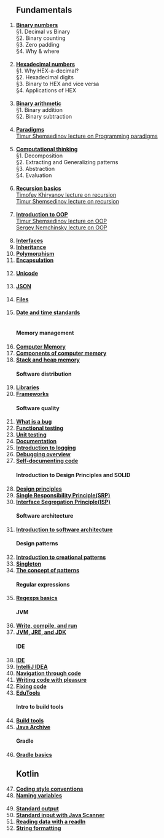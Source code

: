 <ol>
<h2>Fundamentals</h2>
<li><b><a href="https://hyperskill.org/learn/step/5544">Binary numbers</a></b></li>
§1. Decimal vs Binary</br>
§2. Binary counting</br>
§3. Zero padding</br>
§4. Why & where</br></br>

<li><b><a href="https://hyperskill.org/learn/step/8788">Hexadecimal numbers</a></b></li>
§1. Why HEX-a-decimal?</br>
§2. Hexadecimal digits</br>
§3. Binary to HEX and vice versa</br>
§4. Applications of HEX</br></br>

<li><b><a href="https://hyperskill.org/learn/step/19917">Binary arithmetic</a></b></li>
§1. Binary addition</br>
§2. Binary subtraction</br></br>

<li><b><a href="https://hyperskill.org/learn/step/15860">Paradigms</a></b></li>
<a href="https://www.youtube.com/watch?v=Yk1sxLVHfjs">Timur Shemsedinov lecture on Programming paradigms</a></br></br>

<li><b><a href="https://hyperskill.org/learn/step/8745">Сomputational thinking</a></b></li>
§1. Decomposition</br>
§2. Extracting and Generalizing patterns</br>
§3. Abstraction</br>
§4. Evaluation</br></br>

<li><b><a href="https://hyperskill.org/learn/step/5984">Recursion basics</a></b></li>
<a href="https://www.youtube.com/watch?v=NOaSY5pJmyc">Timofey Khiryanov lecture on recursion</a></br>
<a href="https://www.youtube.com/watch?v=W2skCjIgVKE">Timur Shemsedinov lecture on recursion</a></br></br>

<li><b><a href="https://hyperskill.org/learn/step/3614">Introduction to OOP</a></b></li>
<a href="https://www.youtube.com/watch?v=r4ReQlVtfgQ&list=PLHhi8ymDMrQZ5bHGEftKvqdScBhtMUGke">Timur Shemsedinov lecture on OOP</a></br>
<a href="https://www.youtube.com/watch?v=9GdtWiovvIQ">Sergey Nemchinsky lecture on OOP</a></br></br>

<li><b><a href="https://hyperskill.org/learn/step/9640">Interfaces</a></b></li>
<li><b><a href="https://hyperskill.org/learn/step/9844">Inheritance</a></b></li>
<li><b><a href="https://hyperskill.org/learn/step/10027">Polymorphism</a></b></li>
<li><b><a href="https://hyperskill.org/learn/step/8519">Encapsulation</a></b></li></br>

<li><b><a href="https://hyperskill.org/learn/step/7899">Unicode</a></b></li></br>
<li><b><a href="https://hyperskill.org/learn/step/6854">JSON</a></b></li></br>
<li><b><a href="https://hyperskill.org/learn/step/13025">Files</a></b></li></br>
<li><b><a href="https://hyperskill.org/learn/step/19467">Date and time standards</a></b></li></br>

<h4>Memory management</h4>
<li><b><a href="https://hyperskill.org/learn/step/18003">Computer Memory</a></b></li>
<li><b><a href="https://hyperskill.org/learn/step/18049">Components of computer memory</a></b></li>
<li><b><a href="https://hyperskill.org/learn/step/21577">Stack and heap memory</a></b></li>

<h4>Software distribution</h4>
<li><b><a href="https://hyperskill.org/learn/step/8504">Libraries</a></b></li>
<li><b><a href="https://hyperskill.org/learn/step/6701">Frameworks</a></b></li>

<h4>Software quality</h4>
<li><b><a href="https://hyperskill.org/learn/step/5504">What is a bug</a></b></li>
<li><b><a href="https://hyperskill.org/learn/step/13438">Functional testing</a></b></li>
<li><b><a href="https://hyperskill.org/learn/step/7545">Unit testing</a></b></li>
<li><b><a href="https://hyperskill.org/learn/step/12069">Documentation</a></b></li>
<li><b><a href="https://hyperskill.org/learn/step/5538">Introduction to logging</a></b></li>
<li><b><a href="https://hyperskill.org/learn/step/14368">Debugging overview</a></b></li>
<li><b><a href="https://hyperskill.org/knowledge-map/516">Self-documenting code</a></b></li>

<h4>Introduction to Design Principles and SOLID</h4>
<li><b><a href="https://hyperskill.org/learn/step/8956">Design principles</a></b></li>
<li><b><a href="https://hyperskill.org/learn/step/8963">Single Responsibility Principle(SRP)</a></b></li>
<li><b><a href="https://hyperskill.org/learn/step/10089">Interface Segregation Principle(ISP)</a></b></li>

<h4>Software architecture</h4>
<li><b><a href="https://hyperskill.org/learn/step/15368">Introduction to software architecture</a></b></li>

<h4>Design patterns</h4>
<li><b><a href="https://hyperskill.org/learn/step/16251">Introduction to creational patterns</a></b></li>
<li><b><a href="https://hyperskill.org/learn/step/16469">Singleton</a></b></li>
<li><b><a href="https://hyperskill.org/learn/step/3611">The concept of patterns</a></b></li>

<h4>Regular expressions</h4>
<li><b><a href="https://hyperskill.org/learn/step/7580">Regexps basics</a></b></li>

<h4>JVM</h4>
<li><b><a href="https://hyperskill.org/learn/step/3739">Write, compile, and run</a></b></li>
<li><b><a href="https://hyperskill.org/learn/step/3499">JVM, JRE, and JDK</a></b></li>

<h4>IDE</h4>
<li><b><a href="https://hyperskill.org/learn/step/10996">IDE</a></b></li>
<li><b><a href="https://hyperskill.org/learn/step/5819">IntelliJ IDEA</a></b></li>
<li><b><a href="https://hyperskill.org/learn/step/5824">Navigation through code</a></b></li>
<li><b><a href="https://hyperskill.org/learn/step/5829">Writing code with pleasure</a></b></li>
<li><b><a href="https://hyperskill.org/learn/step/5834">Fixing code</a></b></li>
<li><b><a href="https://hyperskill.org/learn/step/5839">EduTools</a></b></li>

<h4>Intro to build tools</h4>
<li><b><a href="https://hyperskill.org/learn/step/4284">Build tools</a></b></li>
<li><b><a href="https://hyperskill.org/learn/step/4311">Java Archive</a></b></li>

<h4>Gradle</h4>
<li><b><a href="https://hyperskill.org/learn/step/5075">Gradle basics</a></b></li>

<h2>Kotlin</h2>

<li><b><a href="https://hyperskill.org/learn/step/4419">Coding style conventions</a></b></li>
<li><b><a href="https://hyperskill.org/learn/step/4389">Naming variables</a></b></li></br>

<li><b><a href="https://hyperskill.org/learn/step/4425">Standard output</a></b></li>
<li><b><a href="https://hyperskill.org/learn/step/4445">Standard input with Java Scanner</a></b></li>
<li><b><a href="https://hyperskill.org/learn/step/11224">Reading data with a readln</a></b></li>
<li><b><a href="https://hyperskill.org/learn/step/21438">String formatting</a></b></li>

